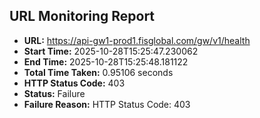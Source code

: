 ## URL Monitoring Report

- **URL:** https://api-gw1-prod1.fisglobal.com/gw/v1/health
- **Start Time:** 2025-10-28T15:25:47.230062
- **End Time:** 2025-10-28T15:25:48.181122
- **Total Time Taken:** 0.95106 seconds
- **HTTP Status Code:** 403
- **Status:** Failure
- **Failure Reason:** HTTP Status Code: 403
